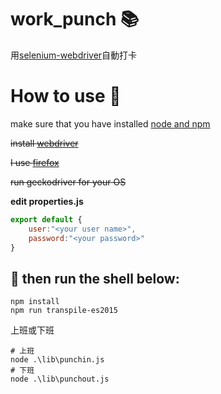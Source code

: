# work_punch :books:
用[selenium-webdriver](https://github.com/SeleniumHQ/selenium/tree/master/javascript/node/selenium-webdriver)自動打卡

# How to use :wrench:
make sure that you have installed [node and npm](https://nodejs.org/en/)

~~install [webdriver](https://github.com/SeleniumHQ/selenium/tree/master/javascript/node/selenium-webdriver)~~

~~I use [firefox](https://github.com/mozilla/geckodriver/releases/)~~

~~run geckodriver for your OS~~

**edit properties.js**
~~~ javascript
export default {
    user:"<your user name>",
    password:"<your password>"
}

~~~

## :memo: then run the shell below:

~~~ shell
npm install
npm run transpile-es2015
~~~

上班或下班
~~~ shell
# 上班
node .\lib\punchin.js
# 下班
node .\lib\punchout.js
~~~
